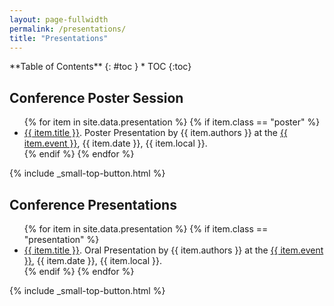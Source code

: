 ```yaml
---
layout: page-fullwidth
permalink: /presentations/
title: "Presentations"
---
```

<!-- This page is automatically generated using entries from the file "_data/presentations.yml" 
     Please use the file "_data/presentations.yml" to include new items.
-->

<!-- To change the list layout go to "_sass/_09_elements.scss 
     under the /* Presentation list style */ header  (.presentation css class)

Possible class:
   - presentation
   - poster
   - talk
   - interview
-->

<div class="panel radius" markdown="1">
**Table of Contents**
{: #toc }
* TOC
{:toc}
</div>



## Conference Poster Session

<ul class="presentation">
    {% for item in site.data.presentation %}
    {% if item.class == "poster" %}
    <li> <a href="{{ item.material }}">{{ item.title }}</a>.
        Poster Presentation by {{ item.authors }} at the
        <a href="{{ item.url }}">{{ item.event }}</a>, {{ item.date }}, {{ item.local }}.
    </li>
    {% endif %}
    {% endfor %}
</ul>
{% include _small-top-button.html %}

## Conference Presentations

<ul class="presentation">
    {% for item in site.data.presentation %}
    {% if item.class == "presentation" %}
    <li> <a href="{{ item.material }}">{{ item.title }}</a>.
        Oral Presentation by {{ item.authors }} at the
        <a href="{{ item.url }}">{{ item.event }}</a>, {{ item.date }}, {{ item.local }}.
    </li>
    {% endif %}
    {% endfor %}
</ul>
{% include _small-top-button.html %}

<!-- ## Campus and Invited Talks

<ul class="presentation">
    {% for item in site.data.presentation %}
    {% if item.class == "talk" %}
    <li> <a href="{{ item.material }}">{{ item.title }}</a>.
        Keynote presentation by {{ item.authors }} at the
        <a href="{{ item.url }}">{{ item.event }}</a>, {{ item.date }}, {{ item.local }}.
    </li>
    {% endif %}
    {% endfor %}
</ul>
{% include _small-top-button.html %}

## Interviews

<ul class="presentation">
    {% for item in site.data.presentation %}
    {% if item.class == "interview" %}
    <li> <a href="{{ item.material }}">{{ item.title }}</a>.
        Keynote presentation by {{ item.authors }} at the
        <a href="{{ item.url }}">{{ item.event }}</a>, {{ item.date }}, {{ item.local }}.
    </li>
    {% endif %}
    {% endfor %}
</ul>
{% include _small-top-button.html %} -->